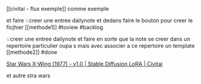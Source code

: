 [[civitai - flux exemple]] comme exemple

et faire 
💡creer une entree dailynote et dedans faire le bouton pour creer le ficjhier [[methode1]] #toview #backlog

💡creer une entree dailynote et faire en sorte que la note se creer dans un repertoire particulier oupa s mais avec associer a ce repertoire un template [[methode2]] #done 




[Star Wars X-Wing (1977) - v1.0 | Stable Diffusion LoRA | Civitai](https://civitai.com/models/87231/star-wars-x-wing-1977)

et autre stra wars 